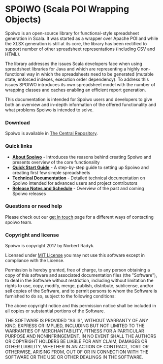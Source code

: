 SPOIWO (Scala POI Wrapping Objects)
==============
Spoiwo is an open-source library for functional-style spreadsheet generation in Scala. It was started as a wrapper over Apache POI and while the XLSX generation is still at its core, the library has been rectified to support number of other spreadsheet representations (including CSV and HTML).

The library addresses the issues Scala developers face when using spreadsheet libraries for Java and which are representing a highly non-functional way in which the spreadsheets need to be generated (mutable state, enforced indexes, execution order dependency). To address this issues SPOIWO introduces its own spreadsheet model with the number of wrapping classes and caches enabling an efficient report generation. 

This documentation is intended for Spoiwo users and developers to give both an overview and in-depth information of the offered functionality and what problems Spoiwo is intended to solve.

### Download

Spoiwo is available in [The Central Repository](https://search.maven.org/#search%7Cga%7C1%7Cspoiwo).

### Quick links

* **[About Spoiwo](https://github.com/norbert-radyk/spoiwo/wiki/Spoiwo)** - Introduces the reasons behind creating Spoiwo and presents overview of the core functionality
* **[Quick Start Guide](https://github.com/norbert-radyk/spoiwo/wiki/Quick-start-guide)** - A step-by-step guide to setting up Spoiwo and creating first few simple spreadsheets
* **[Technical Documentation](https://github.com/norbert-radyk/spoiwo/wiki/Technical-documentation)** - Detailed technical documentation on Spoiwo intended for advanced users and project contributors
* **[Release Notes and Schedule](https://github.com/norbert-radyk/spoiwo/wiki/Release-notes-and-schedule)** - Overview of the past and coming Spoiwo releases


### Questions or need help


Please check out our [get in touch](https://github.com/norbert-radyk/spoiwo/wiki/Get-In-Touch) page for a different ways of contacting spoiwo team.

### Copyright and license

Spoiwo is copyright 2017 by Norbert Radyk.

Licensed under [MIT License](http://opensource.org/licenses/MIT) you may not use this software except in compliance with the License.

Permission is hereby granted, free of charge, to any person obtaining a copy of this software and associated documentation files (the "Software"), to deal in the Software without restriction, including without limitation the rights to use, copy, modify, merge, publish, distribute, sublicense, and/or sell copies of the Software, and to permit persons to whom the Software is furnished to do so, subject to the following conditions:

The above copyright notice and this permission notice shall be included in all copies or substantial portions of the Software.

THE SOFTWARE IS PROVIDED "AS IS", WITHOUT WARRANTY OF ANY KIND, EXPRESS OR IMPLIED, INCLUDING BUT NOT LIMITED TO THE WARRANTIES OF MERCHANTABILITY, FITNESS FOR A PARTICULAR PURPOSE AND NONINFRINGEMENT. IN NO EVENT SHALL THE AUTHORS OR COPYRIGHT HOLDERS BE LIABLE FOR ANY CLAIM, DAMAGES OR OTHER LIABILITY, WHETHER IN AN ACTION OF CONTRACT, TORT OR OTHERWISE, ARISING FROM, OUT OF OR IN CONNECTION WITH THE SOFTWARE OR THE USE OR OTHER DEALINGS IN THE SOFTWARE.
